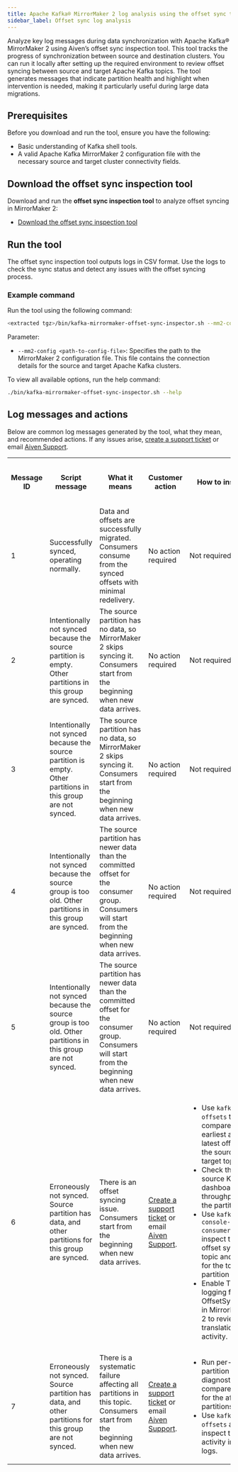 ```yaml
---
title: Apache Kafka® MirrorMaker 2 log analysis using the offset sync tool
sidebar_label: Offset sync log analysis
---
```


Analyze key log messages during data synchronization with Apache Kafka® MirrorMaker 2 using Aiven’s offset sync inspection tool.
This tool tracks the progress of synchronization between source and destination clusters.
You can run it locally after setting up the required environment to review offset
syncing between source and target Apache Kafka topics. The tool generates messages
that indicate partition health and highlight when intervention is needed, making it
particularly useful during large data migrations.

## Prerequisites

Before you download and run the tool, ensure you have the following:

- Basic understanding of Kafka shell tools.
- A valid Apache Kafka MirrorMaker 2 configuration file with the necessary source and
  target cluster connectivity fields.

## Download the offset sync inspection tool

Download and run the **offset sync inspection tool** to analyze offset syncing in
MirrorMaker 2:

- [Download the offset sync inspection tool](https://github.com/aiven/kafka/releases/tag/mm2-offset-sync-inspector-0.1)

## Run the tool

The offset sync inspection tool outputs logs in CSV format. Use the logs to check the
sync status and detect any issues with the offset syncing process.

### Example command

Run the tool using the following command:

```bash
<extracted tgz>/bin/kafka-mirrormaker-offset-sync-inspector.sh --mm2-config <path-to-config-file>
```

Parameter:

- `--mm2-config <path-to-config-file>`: Specifies the path to the MirrorMaker 2
  configuration file. This file contains the connection details for the source and
  target Apache Kafka clusters.

To view all available options, run the help command:

```bash
./bin/kafka-mirrormaker-offset-sync-inspector.sh --help
```

## Log messages and actions

Below are common log messages generated by the tool, what they mean, and recommended
actions. If any issues arise, [create a support ticket](/docs/platform/howto/support) or
email [Aiven Support](mailto:support@aiven.io).

<table>
  <tr>
    <th>Message ID</th>
    <th>Script message</th>
    <th>What it means</th>
    <th>Customer action</th>
    <th>How to inspect</th>
    <th>How to analyze inspection</th>
    <th>Issue with Apache Kafka or MirrorMaker 2</th>
  </tr>
  <tr>
    <td>1</td>
    <td>Successfully synced, operating normally.</td>
    <td>Data and offsets are successfully migrated. Consumers consume from the synced
        offsets with minimal redelivery.</td>
    <td>No action required</td>
    <td>Not required</td>
    <td>Not required</td>
    <td>No</td>
  </tr>
  <tr>
    <td>2</td>
    <td>Intentionally not synced because the source partition is empty. Other partitions
        in this group are synced.</td>
    <td>The source partition has no data, so MirrorMaker 2 skips syncing it. Consumers
        start from the beginning when new data arrives.</td>
    <td>No action required</td>
    <td>Not required</td>
    <td>Not required</td>
    <td>No</td>
  </tr>
  <tr>
    <td>3</td>
    <td>Intentionally not synced because the source partition is empty. Other partitions
        in this group are not synced.</td>
    <td>The source partition has no data, so MirrorMaker 2 skips syncing it. Consumers
        start from the beginning when new data arrives.</td>
    <td>No action required</td>
    <td>Not required</td>
    <td>Not required</td>
    <td>No</td>
  </tr>
  <tr>
    <td>4</td>
    <td>Intentionally not synced because the source group is too old. Other partitions
        in this group are synced.</td>
    <td>The source partition has newer data than the committed offset for the consumer
        group. Consumers will start from the beginning when new data arrives.</td>
    <td>No action required</td>
    <td>Not required</td>
    <td>Not required</td>
    <td>No</td>
  </tr>
  <tr>
    <td>5</td>
    <td>Intentionally not synced because the source group is too old. Other partitions
        in this group are not synced.</td>
    <td>The source partition has newer data than the committed offset for the consumer
        group. Consumers will start from the beginning when new data arrives.</td>
    <td>No action required</td>
    <td>Not required</td>
    <td>Not required</td>
    <td>No</td>
  </tr>
  <tr>
    <td>6</td>
    <td>Erroneously not synced. Source partition has data, and other partitions for this
        group are synced.</td>
    <td>There is an offset syncing issue. Consumers start from the beginning
        when new data arrives.</td>
    <td><a href="/docs/platform/howto/support">Create a support ticket</a> or
        email <a href="mailto:support@aiven.io">Aiven Support</a>.</td>
    <td>
      <ul>
        <li>Use <code>kafka-get-offsets</code> to compare the earliest and latest
            offsets in the source and target topics.</li>
        <li>Check the source Kafka dashboard for throughput on the partition.</li>
        <li>Use <code>kafka-console-consumer</code> to inspect the offset syncs topic
            and grep for the topic-partition key.</li>
        <li>Enable TRACE logging for OffsetSyncStore in MirrorMaker 2 to review
            translation activity.</li>
      </ul>
    </td>
    <td>
      <ul>
        <li>The partition has little or no data, causing dropped offset syncs.</li>
        <li>Zero throughput prevents syncs from being generated.</li>
        <li>The MirrorSourceTask is not emitting syncs, or the MirrorCheckpointTask is
        expiring them.</li>
      </ul>
    </td>
    <td>Yes</td>
  </tr>
  <tr>
    <td>7</td>
    <td>Erroneously not synced. Source partition has data, and other partitions for
        this group are not synced.</td>
    <td>There is a systematic failure affecting all partitions in this topic.
        Consumers start from the beginning when new data arrives.</td>
    <td><a href="/docs/platform/howto/support">Create a support ticket</a> or
        email <a href="mailto:support@aiven.io">Aiven Support</a>.</td>
    <td>
      <ul>
        <li>Run per-partition diagnostics and compare offsets for the affected
            partitions.</li>
        <li>Use <code>kafka-get-offsets</code> and inspect the sync activity in the
            logs.</li>
      </ul>
    </td>
    <td>Investigate sync failures across partitions.</td>
    <td>Yes</td>
  </tr>
</table>
